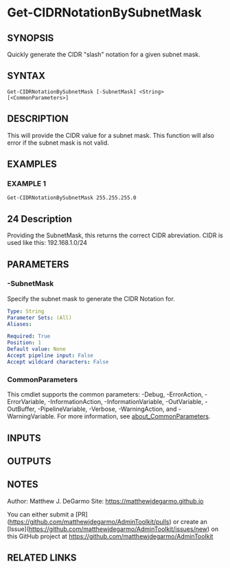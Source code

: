# Get-CIDRNotationBySubnetMask

## SYNOPSIS
Quickly generate the CIDR "slash" notation for a given subnet mask.

## SYNTAX

```
Get-CIDRNotationBySubnetMask [-SubnetMask] <String> [<CommonParameters>]
```

## DESCRIPTION
This will provide the CIDR value for a subnet mask.
This function will also error if the subnet mask is not valid.

## EXAMPLES

### EXAMPLE 1
```
Get-CIDRNotationBySubnetMask 255.255.255.0
```

24
Description
-----------
Providing the SubnetMask, this returns the correct CIDR abreviation.
CIDR is used like this: 192.168.1.0/24

## PARAMETERS

### -SubnetMask
Specify the subnet mask to generate the CIDR Notation for.

```yaml
Type: String
Parameter Sets: (All)
Aliases:

Required: True
Position: 1
Default value: None
Accept pipeline input: False
Accept wildcard characters: False
```

### CommonParameters
This cmdlet supports the common parameters: -Debug, -ErrorAction, -ErrorVariable, -InformationAction, -InformationVariable, -OutVariable, -OutBuffer, -PipelineVariable, -Verbose, -WarningAction, and -WarningVariable. For more information, see [about_CommonParameters](http://go.microsoft.com/fwlink/?LinkID=113216).

## INPUTS

## OUTPUTS

## NOTES
Author: Matthew J.
DeGarmo
Site: https://matthewjdegarmo.github.io

You can either submit a \[PR\](https://github.com/matthewjdegarmo/AdminToolkit/pulls)
    or create an \[Issue\](https://github.com/matthewjdegarmo/AdminToolkit/issues/new)
    on this GitHub project at https://github.com/matthewjdegarmo/AdminToolkit

## RELATED LINKS
